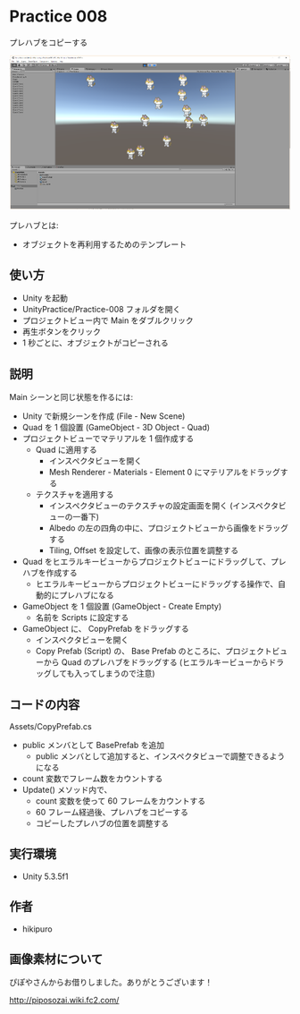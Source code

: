 ﻿# Practice 008

プレハブをコピーする

![Practice 008](https://raw.githubusercontent.com/hikipuro/UnityPractice/image/image/screenshot/Practice-008.png)

プレハブとは:
- オブジェクトを再利用するためのテンプレート

## 使い方

- Unity を起動
- UnityPractice/Practice-008 フォルダを開く
- プロジェクトビュー内で Main をダブルクリック
- 再生ボタンをクリック
- 1 秒ごとに、オブジェクトがコピーされる

## 説明

Main シーンと同じ状態を作るには:

- Unity で新規シーンを作成 (File - New Scene)
- Quad を 1 個設置 (GameObject - 3D Object - Quad)
- プロジェクトビューでマテリアルを 1 個作成する
  - Quad に適用する
    - インスペクタビューを開く
    - Mesh Renderer - Materials - Element 0 にマテリアルをドラッグする
  - テクスチャを適用する
    - インスペクタビューのテクスチャの設定画面を開く (インスペクタビューの一番下)
    - Albedo の左の四角の中に、プロジェクトビューから画像をドラッグする
    - Tiling, Offset を設定して、画像の表示位置を調整する
- Quad をヒエラルキービューからプロジェクトビューにドラッグして、プレハブを作成する
  - ヒエラルキービューからプロジェクトビューにドラッグする操作で、自動的にプレハブになる
- GameObject を 1 個設置 (GameObject - Create Empty)
  - 名前を Scripts に設定する
- GameObject に、 CopyPrefab をドラッグする
  - インスペクタビューを開く
  - Copy Prefab (Script) の、 Base Prefab のところに、プロジェクトビューから Quad のプレハブをドラッグする
    (ヒエラルキービューからドラッグしても入ってしまうので注意)

## コードの内容

Assets/CopyPrefab.cs

- public メンバとして BasePrefab を追加
  - public メンバとして追加すると、インスペクタビューで調整できるようになる
- count 変数でフレーム数をカウントする
- Update() メソッド内で、
  - count 変数を使って 60 フレームをカウントする
  - 60 フレーム経過後、プレハブをコピーする
  - コピーしたプレハブの位置を調整する

## 実行環境

- Unity 5.3.5f1

## 作者

- hikipuro

## 画像素材について

ぴぽやさんからお借りしました。ありがとうございます！

http://piposozai.wiki.fc2.com/
